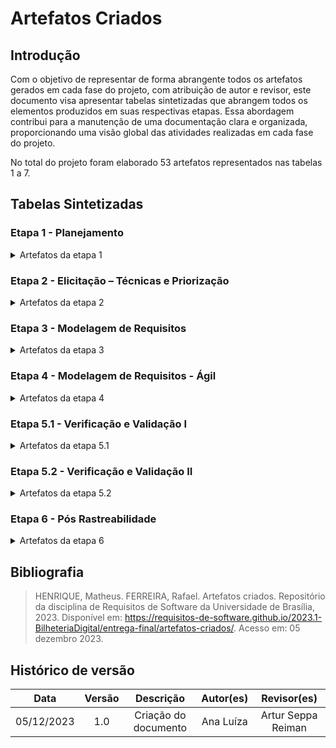 # Artefatos Criados

## Introdução

Com o objetivo de representar de forma abrangente todos os artefatos gerados em cada fase do projeto, com atribuição de autor e revisor, este documento visa apresentar tabelas sintetizadas que abrangem todos os elementos produzidos em suas respectivas etapas. Essa abordagem contribui para a manutenção de uma documentação clara e organizada, proporcionando uma visão global das atividades realizadas em cada fase do projeto.

No total do projeto foram elaborado 53 artefatos representados nas tabelas 1 a 7.

## Tabelas Sintetizadas

### Etapa 1 - Planejamento

<details>

<summary> Artefatos da etapa 1 </summary>

<center>

<table>
    <thead>
        <tr>
            <th style="text-align:center">Artefato</th>
            <th style="text-align:center">Descrição</th>
            <th style="text-align:center">Autor(es)</th>
            <th style="text-align:center">Revisor(es)</th>
        </tr>
    </thead>
    <tbody>
        <tr>
            <td style="text-align:center"><a href="https://requisitos-de-software.github.io/2023.2-LibreOffice/">Home</a></td>
            <td style="text-align:center">Introdução sobre o projeto e membros da equipe.</td>
            <td style="text-align:center">Ana Luíza</td>
            <td style="text-align:center">Ana Letícia</td>
        </tr>
        <tr>
            <td style="text-align:center"><strong>Planejamento</strong></td>
        </tr>
        <tr>
            <td style="text-align:center"><a href="https://requisitos-de-software.github.io/2023.2-LibreOffice/planejamento/appEscolhido/">Aplicativo Escolhido</a></td>
            <td style="text-align:center">Critérios e motivações da escolha do aplicativo</td>
            <td style="text-align:center">Ana Luíza</td>
            <td style="text-align:center">Rafael</td>
        </tr>
        <tr>
            <td style="text-align:center"><a href="https://requisitos-de-software.github.io/2023.2-LibreOffice/preRastreabilidade/richpicture/">Rich Picture</a></td>
            <td style="text-align:center">Rich Picture do aplicativo escolhido.</td>
            <td style="text-align:center">Raphaela</td>
            <td style="text-align:center">Ana Letícia</td>
        </tr>
        <tr>
            <td style="text-align:center"><a href="https://requisitos-de-software.github.io/2023.2-LibreOffice/planejamento/ferramentas/">Ferramentas</a></td>
            <td style="text-align:center">Ferramentas utilizadas durante o projeto.</td>
            <td style="text-align:center">Artur Seppa Reiman</td>
            <td style="text-align:center">Edilberto</td>
        </tr>
        <tr>
            <td style="text-align:center"><a href="https://requisitos-de-software.github.io/2023.2-LibreOffice/planejamento/cronograma/">Cronograma</a></td>
            <td style="text-align:center">Um cronograma planejado e executado com todas as atividades do projeto.</td>
            <td style="text-align:center">Rafael Xavier</td>
            <td style="text-align:center">Ana Letícia, Ana Luíza, Artur, Edilberto, Rafael e Raphaela</td>
        </tr>
        <tr>
            <td style="text-align:center"><a href="https://requisitos-de-software.github.io/2023.2-LibreOffice/planejamento/metodologias/">Metodologia</a></td>
            <td style="text-align:center">Metodologia escolhida para o projeto.</td>
            <td style="text-align:center">Edilberto</td>
            <td style="text-align:center">Ana Luíza</td>
        </tr>
    </tbody>
</table>

Tabela 1: Artefatos da etapa 1 (Fonte: Ana Luíza, 2023).

</center>
</details>

### Etapa 2 - Elicitação – Técnicas e Priorização

<details>

<summary> Artefatos da etapa 2 </summary>

<center>

<table>
    <thead>
        <tr>
            <th style="text-align:center">Artefato</th>
            <th style="text-align:center">Descrição</th>
            <th style="text-align:center">Autor(es)</th>
            <th style="text-align:center">Revisor(es)</th>
        </tr>
    </thead>
    <tbody>
        <tr>
            <td style="text-align:center"><a href="https://requisitos-de-software.github.io/2023.2-LibreOffice/elicitacao/perfilUsuario/">Perfil do usuário</a></td>
            <td style="text-align:center">Perfil genérico definido aos usuário do aplicativo.</td>
            <td style="text-align:center">Ana Luíza</td>
            <td style="text-align:center">Edilberto</td>
        </tr>
        <tr>
            <td style="text-align:center"><strong>Técnicas de elicitação</strong></td>
        </tr>
        <tr>
            <td style="text-align:center"><a href="https://requisitos-de-software.github.io/2023.2-LibreOffice/elicitacao/introspeccao/">Introspecção</a></td>
            <td style="text-align:center">Técnicas de elicitação de requisitos.</td>
            <td style="text-align:center">Edilberto</td>
            <td style="text-align:center">Rafael Xavier</td>
        </tr>
        <tr>
            <td style="text-align:center"><a href="https://requisitos-de-software.github.io/2023.2-LibreOffice/elicitacao/questionario/">Questionário</a></td>
            <td style="text-align:center">Técnicas de elicitação de requisitos.</td>
            <td style="text-align:center">Ana Letícia</td>
            <td style="text-align:center">Edilberto</td>
        </tr>
        <tr>
            <td style="text-align:center"><a href="https://requisitos-de-software.github.io/2023.2-LibreOffice/elicitacao/tecnicas/brainstorming/">Brainstorming</a></td>
            <td style="text-align:center">Técnicas de elicitação de requisitos.</td>
            <td style="text-align:center">Rafael Xavier</td>
            <td style="text-align:center">Ana Luíza</td>
        </tr>
        <tr>
            <td style="text-align:center"><strong>Técnicas de priorização</strong></td>
        </tr>
        <tr>
            <td style="text-align:center"><a href="https://requisitos-de-software.github.io/2023.2-LibreOffice/elicitacao/100dolares/">$100</a></td>
            <td style="text-align:center">Técnica de priorização de requisitos.</td>
            <td style="text-align:center">Artur Seppa Reiman</td>
            <td style="text-align:center">Rafael Xavier</td>
        </tr>
        <tr>
            <td style="text-align:center"><a href="https://requisitos-de-software.github.io/2023.2-LibreOffice/elicitacao/priorizacao/moscow/">Moscow</a></td>
            <td style="text-align:center">Técnica de priorização de requisitos.</td>
            <td style="text-align:center">Raphaela</td>
            <td style="text-align:center">Rafael Xavier</td>
        </tr>
        <tr>
            <td style="text-align:center"><a href="https://requisitos-de-software.github.io/2023.2-LibreOffice/elicitacao/priorizacao/inOrOut/#historico-de-versao">In Or Out</a></td>
            <td style="text-align:center">Técnica de priorização de requisitos.</td>
            <td style="text-align:center">Ana Luíza</td>
            <td style="text-align:center">Ana Letícia</td>
        </tr>
    </tbody>
</table>

Tabela 2: Artefatos da etapa 2 (Fonte: Ana Luíza, 2023).

</center>
</details>

### Etapa 3 - Modelagem de Requisitos

<details>

<summary> Artefatos da etapa 3 </summary>

<center>

<table>
    <thead>
        <tr>
            <th style="text-align:center">Artefato</th>
            <th style="text-align:center">Descrição</th>
            <th style="text-align:center">Autor(es)</th>
            <th style="text-align:center">Revisor(es)</th>
        </tr>
    </thead>
    <tbody>
        <tr>
            <td style="text-align:center"><a href="https://requisitos-de-software.github.io/2023.2-LibreOffice/modelagem/casosDeUso/">Casos de Uso</a></td>
            <td style="text-align:center">Descrição detalhada de como o sistema será utilizado em determinado contexto.</td>
            <td style="text-align:center">Artur Seppa Reiman</td>
            <td style="text-align:center">Ana Luíza</td>
        </tr>
        <tr>
            <td style="text-align:center"><a href="https://requisitos-de-software.github.io/2023.2-LibreOffice/modelagem/especificacaoSuplementar/">Especificação Suplementar</a></td>
            <td style="text-align:center">Documento que fornece informações adicionais sobre os requisitos de um determinado sistema ou aplicativo de software.</td>
            <td style="text-align:center">Edilberto</td>
            <td style="text-align:center">Rafael Xavier</td>
        </tr>
        <tr>
            <td style="text-align:center"><a href="https://requisitos-de-software.github.io/2023.2-LibreOffice/modelagem/cenarios/">Cenários</a></td>
            <td style="text-align:center">Descrições detalhadas de situações ou eventos que envolvem determinados atores.</td>
            <td style="text-align:center">Ana Letícia e Raphaela</td>
            <td style="text-align:center">Edilberto</td>
        </tr>
        <tr>
            <td style="text-align:center"><a href="https://requisitos-de-software.github.io/2023.2-LibreOffice/modelagem/lexicos/">Léxicos</a></td>
            <td style="text-align:center">Forma de representação que visa descrever os símbolos de uma linguagem através da definição de termos.</td>
            <td style="text-align:center">Ana Luíza e Rafael Xavier</td>
            <td style="text-align:center">Artur Seppa Reiman</td>
        </tr>
    </tbody>
</table>

Tabela 3: Artefatos da etapa 3 (Fonte: Ana Luíza, 2023).

</center>
</details>

### Etapa 4 - Modelagem de Requisitos - Ágil

<details>

<summary> Artefatos da etapa 4 </summary>

<center>

<table>
    <thead>
        <tr>
            <th style="text-align:center">Artefato</th>
            <th style="text-align:center">Descrição</th>
            <th style="text-align:center">Autor(es)</th>
            <th style="text-align:center">Revisor(es)</th>
        </tr>
    </thead>
    <tbody>
        <tr>
            <td style="text-align:center"><a href="https://requisitos-de-software.github.io/2023.2-LibreOffice/modelagem/agil/nfr/">NFR Framework</a></td>
            <td style="text-align:center">Abordagem para representar e analisar requisitos não funcionais.</td>
            <td style="text-align:center">Ana Luíza e Rafael</td>
            <td style="text-align:center">Ana Letícia e Edilberto</td>
        </tr>
        <tr>
            <td style="text-align:center"><a href="https://requisitos-de-software.github.io/2023.2-LibreOffice/modelagem/agil/backlog/">Backlog</a></td>
            <td style="text-align:center">Uma lista contendo todas as funcionalidades desejadas para um produto.</td>
            <td style="text-align:center">Edilberto e Ana Letícia</td>
            <td style="text-align:center">Artur Seppa Reiman</td>
        </tr>
        <tr>
            <td style="text-align:center"><a href="https://requisitos-de-software.github.io/2023.2-LibreOffice/modelagem/agil/historiasDeUsuario/">Histórias de Usuário</a></td>
            <td style="text-align:center">Descrições concisas e de alto nível de funcionalidades desejadas, expressas a partir da perspectiva do cliente. </td>
            <td style="text-align:center">Artur Seppa Reiman</td>
            <td style="text-align:center">Ana Luíza</td>
        </tr>
    </tbody>
</table>

Tabela 4: Artefatos da etapa 4 (Fonte: Ana Luíza, 2023).

</center>
</details>

### Etapa 5.1 - Verificação e Validação I

<details>

<summary> Artefatos da etapa 5.1 </summary>

<center>

<table>
    <thead>
        <tr>
            <th style="text-align:center">Artefato</th>
            <th style="text-align:center">Descrição</th>
            <th style="text-align:center">Autor(es)</th>
            <th style="text-align:center">Revisor(es)</th>
        </tr>
    </thead>
    <tbody>
        <tr>
            <td style="text-align:center"><strong>Planejamento</strong></td>
        </tr>
        <tr>
            <td style="text-align:center"><a href="https://requisitos-de-software.github.io/2023.2-LibreOffice/verificacao/grupo1/planejamento/cronogramas/#introducao">Cronograma</a></td>
            <td style="text-align:center">Verificação do cronograma.</td>
            <td style="text-align:center">Rafael Xavier</td>
            <td style="text-align:center">Artur Seppa Reiman</td>
        </tr>
        <tr>
            <td style="text-align:center"><a href="https://requisitos-de-software.github.io/2023.2-LibreOffice/verificacao/grupo1/planejamento/ferramentas/">Ferramentas</a></td>
            <td style="text-align:center">Verificação ferramentas.</td>
            <td style="text-align:center">Artur Seppa Reiman</td>
            <td style="text-align:center">Rafael Xavier</td>
        </tr>
        <tr>
            <td style="text-align:center"><a href="https://requisitos-de-software.github.io/2023.2-LibreOffice/verificacao/grupo1/planejamento/listaDeAplicativos/#historico-de-versao">Lista de Aplicativos</a></td>
            <td style="text-align:center">Verificação da lista de aplicativos.</td>
            <td style="text-align:center">Ana Luíza</td>
            <td style="text-align:center">Ana Letícia</td>
        </tr>
        <tr>
            <td style="text-align:center"><a href="https://requisitos-de-software.github.io/2023.2-LibreOffice/verificacao/grupo1/planejamento/listaDeAplicativos/#historico-de-versao">Rich Picture</a></td>
            <td style="text-align:center">Verificação do Rich Picture.</td>
            <td style="text-align:center">Ana Letícia</td>
            <td style="text-align:center">Edilberto</td>
        </tr>
        <tr>
            <td style="text-align:center"><strong>Elicitação</strong></td>
        </tr>
        <tr>
            <td style="text-align:center"><a href="https://requisitos-de-software.github.io/2023.2-LibreOffice/verificacao/grupo1/elicitacao/perfilDeUsuario/">Perfil de Usuário</a></td>
            <td style="text-align:center">Verificação do perfil de usuário.</td>
            <td style="text-align:center">Ana Luíza</td>
            <td style="text-align:center">Edilberto</td>
        </tr>
        <tr>
            <td style="text-align:center"><a href="https://requisitos-de-software.github.io/2023.2-LibreOffice/verificacao/grupo1/elicitacao/brainstorm/">Brainstorming</a></td>
            <td style="text-align:center">Verificação do Brainstorming.</td>
            <td style="text-align:center">Rafael Xavier</td>
            <td style="text-align:center">Artur Seppa Reiman</td>
        </tr>
        <tr>
            <td style="text-align:center"><a href="https://requisitos-de-software.github.io/2023.2-LibreOffice/verificacao/grupo1/elicitacao/personas/">Personas</a></td>
            <td style="text-align:center">Verificação de personas.</td>
            <td style="text-align:center">Artur Seppa e Edilberto</td>
            <td style="text-align:center">Rafael Xavier</td>
        </tr>
        <tr>
            <td style="text-align:center"><a href="https://requisitos-de-software.github.io/2023.2-LibreOffice/verificacao/grupo1/priorizacao/100%24/">$100</a></td>
            <td style="text-align:center">Verificação do $100.</td>
            <td style="text-align:center">Artur Seppa Reiman</td>
            <td style="text-align:center">Rafael Xavier</td>
        </tr>
        <tr>
            <td style="text-align:center"><a href="https://requisitos-de-software.github.io/2023.2-LibreOffice/verificacao/grupo1/priorizacao/firstThingsFirst/">First Things First</a></td>
            <td style="text-align:center">Verificação de First Things First.</td>
            <td style="text-align:center">Edilberto</td>
            <td style="text-align:center">Ana Luíza</td>
        </tr>
        <tr>
            <td style="text-align:center"><a href="https://requisitos-de-software.github.io/2023.2-LibreOffice/verificacao/grupo1/priorizacao/in-or-out/">In Or Out</a></td>
            <td style="text-align:center">Verificação do In or Out.</td>
            <td style="text-align:center">Ana Letícia</td>
            <td style="text-align:center">-</td>
        </tr>
        <tr>
            <td style="text-align:center"><strong>Modelagem de Requisitos</strong></td>
        </tr>
        <tr>
            <td style="text-align:center"><a href="https://requisitos-de-software.github.io/2023.2-LibreOffice/verificacao/grupo1/modelagem/casodeuso/">Casos de Uso</a></td>
            <td style="text-align:center">Verificação do casos de uso.</td>
            <td style="text-align:center">Ana Luíza e Rafael Xavier</td>
            <td style="text-align:center">Artur Seppa Reiman</td>
        </tr>
        <tr>
            <td style="text-align:center"><a href="https://requisitos-de-software.github.io/2023.2-LibreOffice/verificacao/grupo1/modelagem/especificacao_suplementar/">Especificação Suplementar</a></td>
            <td style="text-align:center">Verificação da especificação suplementar.</td>
            <td style="text-align:center">Artur Seppa Reiman</td>
            <td style="text-align:center">Rafael Xavier</td>
        </tr>
        <tr>
            <td style="text-align:center"><a href="https://requisitos-de-software.github.io/2023.2-LibreOffice/verificacao/grupo1/modelagem/Lexicos/#historico-de-versao">Léxicos</a></td>
            <td style="text-align:center">Verificação do lexícos.</td>
            <td style="text-align:center">Edilberto</td>
            <td style="text-align:center">Artur Seppa Reiman</td>
        </tr>
        <tr>
            <td style="text-align:center"><strong>Modelagem de Requisitos - Ágil</strong></td>
        </tr>
        <tr>
            <td style="text-align:center"><a href="https://requisitos-de-software.github.io/2023.2-LibreOffice/verificacao/grupo1/agil/backlog/">Backlog</a></td>
            <td style="text-align:center">Verificação do Backlog.</td>
            <td style="text-align:center">Ana Luíza</td>
            <td style="text-align:center">Rafael Xavier</td>
        </tr>
        <tr>
            <td style="text-align:center"><a href="https://requisitos-de-software.github.io/2023.2-LibreOffice/verificacao/grupo1/agil/historias/#historico-de-versao">Histórias de Usuário</a></td>
            <td style="text-align:center">Verificação de histórias de usuário.</td>
            <td style="text-align:center">Ana Letícia e Rafael Xavier</td>
            <td style="text-align:center">Ana Luíza</td>
        </tr>
    </tbody>
</table>

Tabela 5: Artefatos da etapa 5.1 (Fonte: Ana Luíza, 2023).

</center>
</details>

### Etapa 5.2 - Verificação e Validação II

<details>

<summary> Artefatos da etapa 5.2 </summary>

<center>

<table>
    <thead>
        <tr>
            <th style="text-align:center">Artefato</th>
            <th style="text-align:center">Descrição</th>
            <th style="text-align:center">Autor(es)</th>
            <th style="text-align:center">Revisor(es)</th>
        </tr>
    </thead>
    <tbody>
        <tr>
            <td style="text-align:center"><strong>Planejamento</strong></td>
        </tr>
        <tr>
            <td style="text-align:center"><a href="https://requisitos-de-software.github.io/2023.2-LibreOffice/verificacao/grupo/planejamento/ferramentas/">Ferramentas</a></td>
            <td style="text-align:center">Verificação ferramentas.</td>
            <td style="text-align:center">Ana Luíza</td>
            <td style="text-align:center">Artur Seppa Reiman</td>
        </tr>
        <tr>
            <td style="text-align:center"><a href="https://requisitos-de-software.github.io/2023.2-LibreOffice/verificacao/grupo1/planejamento/listaDeAplicativos/#historico-de-versao">Aplicativo Escolhido</a></td>
            <td style="text-align:center">Verificação do aplicativo escolhido.</td>
            <td style="text-align:center">Rafael Xavier</td>
            <td style="text-align:center">Ana Luíza</td>
        </tr>
        <tr>
            <td style="text-align:center"><a href="https://requisitos-de-software.github.io/2023.2-LibreOffice/verificacao/grupo/pre-rastreabilidade/rich-picture/">Rich Picture</a></td>
            <td style="text-align:center">Verificação do Rich Picture.</td>
            <td style="text-align:center">Ana Luíza</td>
            <td style="text-align:center">Ana Letícia</td>
        </tr>
        <tr>
            <td style="text-align:center"><strong>Elicitação</strong></td>
        </tr>
        <tr>
            <td style="text-align:center"><a href="https://requisitos-de-software.github.io/2023.2-LibreOffice/verificacao/grupo/elicitacao/perfilDeUsuario/#historico-de-versao">Perfil de Usuário</a></td>
            <td style="text-align:center">Verificação do perfil de usuário.</td>
            <td style="text-align:center">Ana Letícia</td>
            <td style="text-align:center">Ana Luíza</td>
        </tr>
        <tr>
            <td style="text-align:center"><a href="https://requisitos-de-software.github.io/2023.2-LibreOffice/verificacao/grupo/elicitacao/questionario/#historico-de-versao">Questionário</a></td>
            <td style="text-align:center">Verificação do questionário.</td>
            <td style="text-align:center">Ana Letícia e Edilberto </td>
            <td style="text-align:center">Ana Luíza</td>
        </tr>
        <tr>
            <td style="text-align:center"><a href="https://requisitos-de-software.github.io/2023.2-LibreOffice/verificacao/grupo/elicitacao/introspeccao/">Introspecção</a></td>
            <td style="text-align:center">Verificação da introspecção.</td>
            <td style="text-align:center">Artur Seppa Reiman</td>
            <td style="text-align:center">Rafael Xavier</td>
        </tr>
        <tr>
            <td style="text-align:center"><a href="https://requisitos-de-software.github.io/2023.2-LibreOffice/verificacao/grupo/elicitacao/100%24/">$100</a></td>
            <td style="text-align:center">Verificação do $100.</td>
            <td style="text-align:center">Edilberto</td>
            <td style="text-align:center">Artur Seppa Reiman</td>
        </tr>
        <tr>
            <td style="text-align:center"><a href="https://requisitos-de-software.github.io/2023.2-LibreOffice/verificacao/grupo/elicitacao/moscow/">Moscow</a></td>
            <td style="text-align:center">Verificação do Moscow.</td>
            <td style="text-align:center">Edilberto</td>
            <td style="text-align:center">Raphaela</td>
        </tr>
        <tr>
            <td style="text-align:center"><strong>Modelagem de Requisitos</strong></td>
        </tr>
        <tr>
            <td style="text-align:center"><a href="https://requisitos-de-software.github.io/2023.2-LibreOffice/verificacao/grupo/modelagem/casodeuso/">Casos de Uso</a></td>
            <td style="text-align:center">Verificação do casos de uso.</td>
            <td style="text-align:center">Ana Letícia</td>
            <td style="text-align:center">Artur Seppa Reiman</td>
        </tr>
        <tr>
            <td style="text-align:center"><a href="https://requisitos-de-software.github.io/2023.2-LibreOffice/verificacao/grupo/modelagem/especificacao_suplementar/">Especificação Suplementar</a></td>
            <td style="text-align:center">Verificação da especificação suplementar.</td>
            <td style="text-align:center">Artur Seppa Reiman</td>
            <td style="text-align:center">Edilberto</td>
        </tr>
        <tr>
            <td style="text-align:center"><a href="https://requisitos-de-software.github.io/2023.2-LibreOffice/verificacao/grupo/modelagem/cenarios/#historico-de-versao">Cenários</a></td>
            <td style="text-align:center">Verificação do cenários.</td>
            <td style="text-align:center">Artur Seppa Reiman e Edilberto</td>
            <td style="text-align:center">Ana Letícia e Raphaela</td>
        </tr>
        <tr>
            <td style="text-align:center"><strong>Modelagem de Requisitos - Ágil</strong></td>
        </tr>
        <tr>
            <td style="text-align:center"><a href="https://requisitos-de-software.github.io/2023.2-LibreOffice/verificacao/grupo/agil/backlog/">Backlog</a></td>
            <td style="text-align:center">Verificação do Backlog.</td>
            <td style="text-align:center">Ana Luíza e Rafael Xavier</td>
            <td style="text-align:center">Artur Seppa Reiman</td>
        </tr>
        <tr>
            <td style="text-align:center"><a href="https://requisitos-de-software.github.io/2023.2-LibreOffice/verificacao/grupo/agil/historias/">Histórias de Usuário</a></td>
            <td style="text-align:center">Verificação de histórias de usuário.</td>
            <td style="text-align:center">Rafael Xavier</td>
            <td style="text-align:center">Artur Seppa Reiman e Raphaela</td>
        </tr>
        <tr>
            <td style="text-align:center"><a href="https://requisitos-de-software.github.io/2023.2-LibreOffice/verificacao/grupo/agil/nfr/#historico-de-versao">NPF Framework</a></td>
            <td style="text-align:center">Verificação do NFR Framework.</td>
            <td style="text-align:center">Artur Seppa Reiman e Ana Letícia</td>
            <td style="text-align:center">Ana Luíza e Rafael Xavier</td>
        </tr>
        <tr>
            <td style="text-align:center"><strong>Pós-Rastreabilidade</strong></td>
        </tr>
        <tr>
            <td style="text-align:center"><a href="https://requisitos-de-software.github.io/2023.2-LibreOffice/verificacao/grupo/pos-rastreabilidade/backward-from/">Backward-From</a></td>
            <td style="text-align:center">Verificação do Backward-From.</td>
            <td style="text-align:center">-</td>
            <td style="text-align:center">-</td>
        </tr>
    </tbody>
</table>

Tabela 6: Artefatos da etapa 5.2 (Fonte: Ana Luíza, 2023).

</center>
</details>

### Etapa 6 - Pós Rastreabilidade

<details>

<summary> Artefatos da etapa 6 </summary>

<center>

<table>
    <thead>
        <tr>
            <th style="text-align:center">Artefato</th>
            <th style="text-align:center">Descrição</th>
            <th style="text-align:center">Autor(es)</th>
            <th style="text-align:center">Revisor(es)</th>
        </tr>
    </thead>
    <tbody>
        <tr>
            <td style="text-align:center"><a href="https://requisitos-de-software.github.io/2023.2-LibreOffice/posRastreabilidade/backwardFrom/">Backward-From</a></td>
            <td style="text-align:center"> Rastreabilidade que estabelece a ligação dos requisitos com suas fontes em outros documentos ou pessoas.</td>
            <td style="text-align:center">Ana Luíza, Ana Letícia e Artur</td>
            <td style="text-align:center">Edilberto e Rafael</td>
        </tr>
        <tr>
            <td style="text-align:center"><a href="https://requisitos-de-software.github.io/2023.2-LibreOffice/posRastreabilidade/fowardFrom/">Forward-From</a></td>
            <td style="text-align:center">Rastreabilidade que tem como objetivo ligar requisitos a artefatos de desenho e implementação.</td>
            <td style="text-align:center">Edilberto, Rafael e Raphaela</td>
            <td style="text-align:center">Ana Luíza</td>
        </tr>
        <tr>
            <td style="text-align:center"><a href="https://requisitos-de-software.github.io/2023.2-LibreOffice/posRastreabilidade/matrizRastreabilidade/">Matriz de Rastreabilidade</a></td>
            <td style="text-align:center">Sintetiza a rastreabilidade dos requisitos</td>
            <td style="text-align:center">Ana Letícia e Raphaela</td>
            <td style="text-align:center">Ana Luíza</td>
        </tr>
    </tbody>
</table>

Tabela 7: Artefatos da etapa 6 (Fonte: Ana Luíza, 2023).


</center>
</details>

## Bibliografia

>HENRIQUE, Matheus. FERREIRA, Rafael. Artefatos criados. Repositório da disciplina de Requisitos de Software da Universidade de Brasília, 2023. Disponível em: https://requisitos-de-software.github.io/2023.1-BilheteriaDigital/entrega-final/artefatos-criados/. Acesso em: 05 dezembro 2023.

## Histórico de versão

|    Data    | Versão |      Descrição      |       Autor(es)       | Revisor(es) |
| :--------: | :-----: | :--------------------: | :-------------------: | :---------: |
| 05/12/2023 |   1.0   | Criação do documento | Ana Luíza |   Artur Seppa Reiman   |
